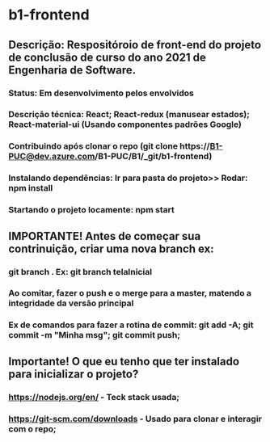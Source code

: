 # b1-frontend

## Descrição: Respositóroio de front-end do projeto de conclusão de curso do ano 2021 de Engenharia de Software.

### Status: Em desenvolvimento pelos envolvidos

### Descrição técnica: React; React-redux (manusear estados); React-material-ui (Usando componentes padrões Google)

### Contribuindo após clonar o repo (git clone https://B1-PUC@dev.azure.com/B1-PUC/B1/\_git/b1-frontend)

### Instalando dependências: Ir para pasta do projeto>> Rodar: npm install

### Startando o projeto locamente: npm start

## IMPORTANTE! Antes de começar sua contrinuição, criar uma nova branch ex:

### git branch <feature a ser desenvolvida>. Ex: git branch telaInicial

### Ao comitar, fazer o push e o merge para a master, matendo a integridade da versão principal

### Ex de comandos para fazer a rotina de commit: git add -A; git commit -m "Minha msg"; git commit push;

## Importante! O que eu tenho que ter instalado para inicializar o projeto?

### https://nodejs.org/en/ - Teck stack usada;

### https://git-scm.com/downloads - Usado para clonar e interagir com o repo;
